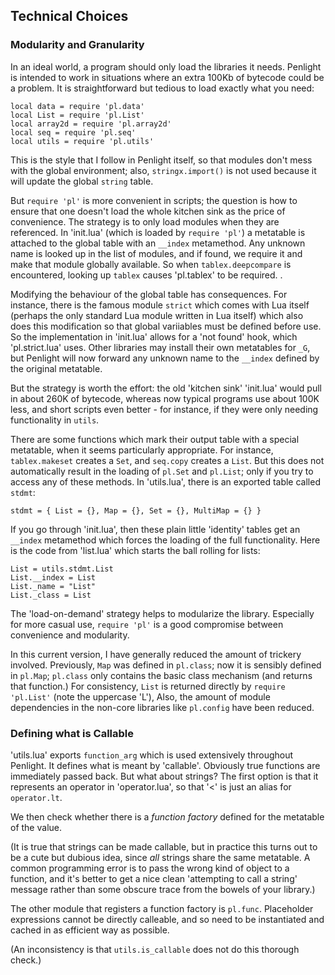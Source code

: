 ## Technical Choices

### Modularity and Granularity

In an ideal world, a program should only load the libraries it needs. Penlight is intended to work in situations where an extra 100Kb of bytecode could be a problem. It is straightforward but tedious to load exactly what you need:

    local data = require 'pl.data'
    local List = require 'pl.List'
    local array2d = require 'pl.array2d'
    local seq = require 'pl.seq'
    local utils = require 'pl.utils'

This is the style that I follow in Penlight itself, so that modules don't mess with the global environment; also, `stringx.import()` is not used because it will update the global `string` table.

But `require 'pl'` is more convenient in scripts; the question is how to ensure that one doesn't load the whole kitchen sink as the price of convenience. The strategy is to only load modules when they are referenced. In 'init.lua' (which is loaded by `require 'pl'`) a metatable is attached to the global table with an `__index` metamethod. Any unknown name is looked up in the list of modules, and if found, we require it and make that module globally available. So when `tablex.deepcompare` is encountered, looking up `tablex` causes 'pl.tablex' to be required.  .

Modifying the behaviour of the global table has consequences. For instance, there is the famous module `strict` which comes with Lua itself (perhaps the only standard Lua module written in Lua itself) which also does this modification so that global variiables must be defined before use.  So the implementation in 'init.lua' allows for a 'not found' hook, which 'pl.strict.lua' uses.  Other libraries may install their own metatables for `_G`, but Penlight will now forward any unknown name to the `__index` defined by the original metatable.

But the strategy is worth the effort: the old 'kitchen sink' 'init.lua' would pull in about 260K of bytecode, whereas now typical programs use about 100K less, and short scripts even better - for instance, if they were only needing functionality in `utils`.

There are some functions which mark their output table with a special metatable, when it seems particularly appropriate. For instance, `tablex.makeset` creates a `Set`, and `seq.copy` creates a `List`. But this does not automatically result in the loading of `pl.Set` and `pl.List`; only if you try to access any of these methods.  In 'utils.lua', there is an exported table called `stdmt`:

    stdmt = { List = {}, Map = {}, Set = {}, MultiMap = {} }

If you go through 'init.lua', then these plain little 'identity' tables get an `__index` metamethod which forces the loading of the full functionality. Here is the code from 'list.lua' which starts the ball rolling for lists:

    List = utils.stdmt.List
    List.__index = List
    List._name = "List"
    List._class = List

The 'load-on-demand' strategy helps to modularize the library.  Especially for more casual use, `require 'pl'` is a good compromise between convenience and modularity.

In this current version, I have generally reduced the amount of trickery involved. Previously, `Map` was defined in `pl.class`; now it is sensibly defined in `pl.Map`; `pl.class` only contains the basic class mechanism (and returns that function.) For consistency, `List` is returned directly by  `require 'pl.List'` (note the uppercase 'L'),  Also, the amount of module dependencies in the non-core libraries like `pl.config` have been reduced.

### Defining what is Callable

'utils.lua' exports `function_arg` which is used extensively throughout Penlight. It defines what is meant by 'callable'.  Obviously true functions are immediately passed back. But what about strings? The first option is that it represents an operator in 'operator.lua', so that '<' is just an alias for `operator.lt`.

We then check whether there is a _function factory_ defined for the metatable of the value.

(It is true that strings can be made callable, but in practice this turns out to be a cute but dubious idea, since _all_ strings share the same metatable. A common programming error is to pass the wrong kind of object to a function, and it's better to get a nice clean 'attempting to call a string' message rather than some obscure trace from the bowels of your library.)

The other module that registers a function factory is `pl.func`. Placeholder expressions cannot be directly calleable, and so need to be instantiated and cached in as efficient way as possible.

(An inconsistency is that `utils.is_callable` does not do this thorough check.)


